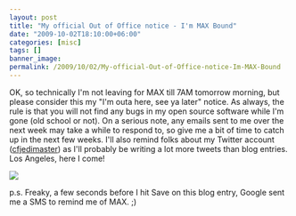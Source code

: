 ```yaml
---
layout: post
title: "My official Out of Office notice - I'm MAX Bound"
date: "2009-10-02T18:10:00+06:00"
categories: [misc]
tags: []
banner_image: 
permalink: /2009/10/02/My-official-Out-of-Office-notice-Im-MAX-Bound
---
```


OK, so technically I'm not leaving for MAX till 7AM tomorrow morning, but please consider this my "I'm outa here, see ya later" notice. As always, the rule is that you will not find any bugs in my open source software while I'm gone (old school or not). On a serious note, any emails sent to me over the next week may take a while to respond to, so give me a bit of time to catch up in the next few weeks. I'll also remind folks about my Twitter account (<a href="http://twitter.com/cfjedimaster">cfjedimaster</a>) as I'll probably be writing a lot more tweets than blog entries. Los Angeles, here I come!

<img src="https://static.raymondcamden.com/images/IMG_0406.JPG" />

p.s. Freaky, a few seconds before I hit Save on this blog entry, Google sent me a SMS to remind me of MAX. ;)